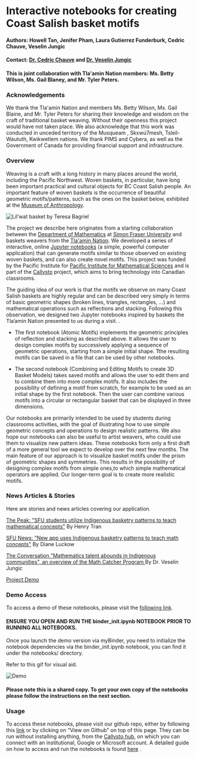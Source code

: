 # Interactive notebooks for creating Coast Salish basket motifs
#### Authors: Howell Tan, Jenifer Pham, Laura Gutierrez Funderburk, Cedric Chauve, Veselin Jungic
#### Contact: [Dr. Cedric Chauve](https://cchauve.github.io) and [Dr. Veselin Jungic](http://people.math.sfu.ca/~vjungic/)

#### This is joint collaboration with Tla'amin Nation members: Ms. Betty Wilson, Ms. Gail Blaney, and Mr. Tyler Peters.

### Acknowledgements

We thank the Tla'amin Nation and members  Ms. Betty Wilson, Ms. Gail Blaine, and Mr. Tyler Peters for sharing their knowledge and wisdom on the craft of traditional basket weaving. Without their openness this project would have not taken place. We also acknowledge that this work was conducted in  unceded territory of the Musqueam , Skxwú7mesh, Tsleil-Waututh, Kwikwetlem nations. We thank PIMS and Cybera, as well as the Government of Canada for providing financial support and infrastructure. 

### Overview

Weaving is a craft with a long history in many places around the world, including the Pacific Northwest. Woven baskets, in particular, have long been important practical and cultural objects for BC Coast Salish people. An important feature of woven baskets is the occurrence of beautiful geometric motifs/patterns, such as the ones on the basket below, exhibited at the <a href="https://moa.ubc.ca/" target="_blank">Museum of Anthropology</a>.


![](https://moa.ubc.ca/wp-content/uploads/2018/03/Basket-by-Theresa-Gabriel-Lil%E2%80%99wat.-Photo-by-Derek-Tan.jpg "Lil’wat basket by Teresa Bagriel")

The project we describe here originates from a starting collaboration between the <a href="http:/math.sfu.ca" target="_blank">Department of Mathematics</a>  at <a href="http://www.sfu.ca" target="_blank">Simon Fraser University</a>  and baskets weavers from the <a href="http://www.tlaaminnation.com" target="_blank">Tla'amin Nation</a>. We developed a series of interactive, online <a href="http://jupyter.org/" target="_blank">Jupyter notebooks</a> (a simple, powerful computer application) that can generate motifs similar to those observed on existing woven baskets, and can also create novel motifs. This project was funded by the Pacific Institute for <a href="https://www.pims.math.ca/" target="_blank">Pacific Institute for Mathematical Sciences</a> and is part of the <a href="https://callysto.ca/" target="_blank">Callysto</a> project, which aims to bring technology into Canadian classrooms.

The guiding idea of our work is that the motifs we observe on many Coast Salish baskets are highly regular and can be described very simply in terms of basic geometric shapes (broken lines, triangles, rectangles, …) and mathematical operations such as reflections and stacking. Following this observation, we designed two Jupyter notebooks inspired by baskets the Tla’amin Nation presented to us during a visit. .

* The first notebook (Atomic Motifs) implements the geometric principles of reflection and stacking as described above. It allows the user to design complex motifs by successively applying a sequence of geometric operations, starting from a simple initial shape. Tthe resulting motifs can be saved in a file that can be used by other notebooks.

* The second notebook (Combining and Editing Motifs to create 3D Basket Models) takes saved motifs and allows the user to edit them and to combine them into more complex motifs. It also includes the possibility of defining a motif from scratch, for example to be used as an initial shape by the first notebook. Then the user can combine various motifs into a circular or rectangular basket that can be displayed in three dimensions.

Our notebooks are primarily intended to be used by students during classrooms activities, with the goal of illustrating how to use simple geometric concepts and operations to design realistic patterns. We also hope our notebooks can also be useful to artist weavers, who could use them to visualize new pattern ideas. These notebooks form only a first draft of a more general tool we expect to develop over the next few months. The main feature of our approach is to visualize basket motifs under the prism of geometric shapes and symmetries. This results in the possibility of designing complex motifs from simple ones,to which simple mathematical operators are applied. Our longer-term goal is to create more realistic motifs.

### News Articles & Stories

Here are stories and news articles covering our application. 

<a href="https://the-peak.ca/2019/01/sfu-students-utilize-indigenous-basketry-patterns-to-teach-mathematical-concepts/" target="_blank">The Peak: "SFU students utilize Indigenous basketry patterns to teach mathematical concepts"</a> By Henry Tran

<a href="http://www.sfu.ca/sfunews/stories/2018/12/math-students-help-preserve-and-promote-traditional-basketry.html" target="_blank">SFU News: "New app uses Indigenous basketry patterns to teach math concepts"</a>  By Diane Luckow


<a href="https://theconversation.com/mathematics-talent-abounds-in-indigenous-communities-98250" target="_blank">The Conversation "Mathematics talent abounds in Indigenous communities", an overview of the Math Catcher Program </a>  By Dr. Veselin Jungic

<a href="https://www.youtube.com/watch?v=KgJJAVCxTm8" target="_blank">Project Demo </a>

### Demo Access

To access a demo of these notebooks, please visit the <a href="https://mybinder.org/v2/gh/cchauve/Callysto-Salish-Baskets/master" target="_blank">following link</a>. 

#### ENSURE YOU OPEN AND RUN THE binder_init.ipynb NOTEBOOK PRIOR TO RUNNING ALL NOTEBOOKS. 

Once you launch the demo version via myBinder, you need to initialize the notebook dependencies via the binder_init.ipynb notebook, you can find it under the notebooks/ directory.

Refer to this gif for visual aid. 

![Demo](./notebooks/images/InitNB.gif)


#### Please note this is a shared copy. To get your own copy of the notebooks please follow the instructions on the next section. 

### Usage 

To access these notebooks, please visit our github repo, either by following this <a href="https://github.com/cchauve/Callysto-Salish-Baskets" target="_blank">link</a> or by clicking on “View on Github” on top of this page. They can be run without installing anything, from the [Callysto hub](https://hub.callysto.ca/), on which you can connect with an institutional, Google or Microsoft account. A detailed guide on how to access and run the notebooks is found <a href="https://github.com/cchauve/Callysto-Salish-Baskets/blob/master/documentation/CallystoSalishCallystoNotebookSetup.pdf" target="_blank">here</a> .

